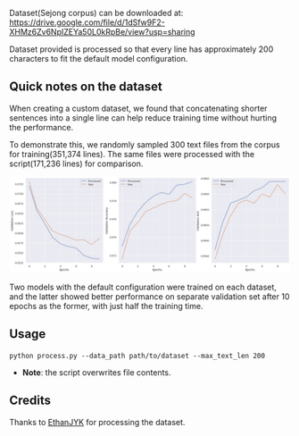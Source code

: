 Dataset(Sejong corpus) can be downloaded at:  
https://drive.google.com/file/d/1dSfw9F2-XHMz6Zv6NpIZEYa50L0kRpBe/view?usp=sharing

Dataset provided is processed so that every line
has approximately 200 characters to fit the default model configuration. 

## Quick notes on the dataset
When creating a custom dataset, we found that concatenating shorter sentences into a single line can help 
reduce training time without hurting the performance.  

To demonstrate this, we randomly sampled 300 text files from the corpus for training(351,374 lines). 
The same files were processed with the script(171,236 lines) for comparison. 

![](../images/20191218_compare_preprocessing_performance.jpg)

Two models with the default configuration were trained on each dataset, and the latter showed better 
performance on separate validation set after 10 epochs as the former, with just half the training time.

## Usage
```
python process.py --data_path path/to/dataset --max_text_len 200
```
* **Note**: the script overwrites file contents. 

## Credits
Thanks to [EthanJYK](https://github.com/EthanJYK) for processing the dataset.
